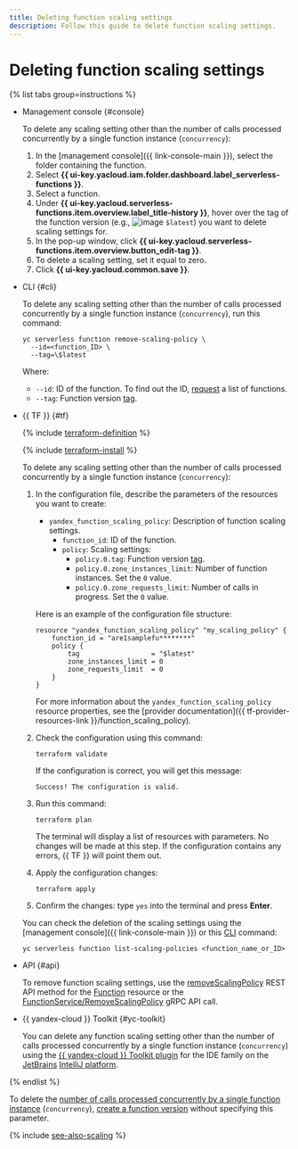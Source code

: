 ```yaml
---
title: Deleting function scaling settings
description: Follow this guide to delete function scaling settings.
---
```


# Deleting function scaling settings

{% list tabs group=instructions %}

- Management console {#console}

    To delete any scaling setting other than the number of calls processed concurrently by a single function instance (`concurrency`):

    1. In the [management console]({{ link-console-main }}), select the folder containing the function.
    1. Select **{{ ui-key.yacloud.iam.folder.dashboard.label_serverless-functions }}**.
    1. Select a function.
    1. Under **{{ ui-key.yacloud.serverless-functions.item.overview.label_title-history }}**, hover over the tag of the function version (e.g., ![image](../../../_assets/console-icons/gear.svg) `$latest`) you want to delete scaling settings for.
    1. In the pop-up window, click **{{ ui-key.yacloud.serverless-functions.item.overview.button_edit-tag }}**.
    1. To delete a scaling setting, set it equal to zero.
    1. Click **{{ ui-key.yacloud.common.save }}**.

- CLI {#cli}

    To delete any scaling setting other than the number of calls processed concurrently by a single function instance (`concurrency`), run this command:

    ```
    yc serverless function remove-scaling-policy \
      --id=<function_ID> \
      --tag=\$latest
    ```

    Where:

    * `--id`: ID of the function. To find out the ID, [request](./function-list.md) a list of functions.
    * `--tag`: Function version [tag](../../concepts/function.md#tag).

- {{ TF }} {#tf}

    {% include [terraform-definition](../../../_tutorials/_tutorials_includes/terraform-definition.md) %}

    {% include [terraform-install](../../../_includes/terraform-install.md) %}

    To delete any scaling setting other than the number of calls processed concurrently by a single function instance (`concurrency`):

    1. In the configuration file, describe the parameters of the resources you want to create:

       * `yandex_function_scaling_policy`: Description of function scaling settings.
         * `function_id`: ID of the function.
         * `policy`: Scaling settings:
           * `policy.0.tag`: Function version [tag](../../concepts/function.md#tag).
           * `policy.0.zone_instances_limit`: Number of function instances. Set the `0` value.
           * `policy.0.zone_requests_limit`: Number of calls in progress. Set the `0` value.

        Here is an example of the configuration file structure:

        ```
        resource "yandex_function_scaling_policy" "my_scaling_policy" {
            function_id = "are1samplefu********"
            policy {
                tag                  = "$latest"
                zone_instances_limit = 0
                zone_requests_limit  = 0
            }
        }
        ```
      
        For more information about the `yandex_function_scaling_policy` resource properties, see the [provider documentation]({{ tf-provider-resources-link }}/function_scaling_policy).
      
    1. Check the configuration using this command:
        
       ```
       terraform validate
       ```

       If the configuration is correct, you will get this message:
        
       ```
       Success! The configuration is valid.
       ```

    1. Run this command:

       ```
       terraform plan
       ```
        
       The terminal will display a list of resources with parameters. No changes will be made at this step. If the configuration contains any errors, {{ TF }} will point them out.
         
    1. Apply the configuration changes:

       ```
       terraform apply
       ```
    1. Confirm the changes: type `yes` into the terminal and press **Enter**.

    You can check the deletion of the scaling settings using the [management console]({{ link-console-main }}) or this [CLI](../../../cli/) command:
    
    ```
    yc serverless function list-scaling-policies <function_name_or_ID>
    ```

- API {#api}

   To remove function scaling settings, use the [removeScalingPolicy](../../functions/api-ref/Function/removeScalingPolicy.md) REST API method for the [Function](../../functions/api-ref/Function/index.md) resource or the [FunctionService/RemoveScalingPolicy](../../functions/api-ref/grpc/Function/removeScalingPolicy.md) gRPC API call.

- {{ yandex-cloud }} Toolkit {#yc-toolkit}

    You can delete any function scaling setting other than the number of calls processed concurrently by a single function instance (`concurrency`) using the [{{ yandex-cloud }} Toolkit plugin](https://github.com/yandex-cloud/ide-plugin-jetbrains/blob/master/README.en.md) for the IDE family on the [JetBrains](https://www.jetbrains.com/) [IntelliJ platform](https://www.jetbrains.com/opensource/idea/).

{% endlist %}

To delete the [number of calls processed concurrently by a single function instance](../../concepts/function.md#concurrency) (`concurrency`), [create a function version](../../operations/function/version-manage.md#version-create) without specifying this parameter.

{% include [see-also-scaling](../../../_includes/functions/see-also-scaling.md) %}